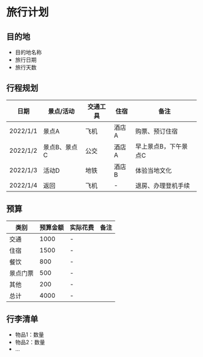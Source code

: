 # 旅行计划

## 目的地

- 目的地名称
- 旅行日期
- 旅行天数

## 行程规划

| 日期       | 景点/活动      | 交通工具 | 住宿    | 备注                |
| ---------- | -------------- | -------- | ------- | ------------------- |
| 2022/1/1   | 景点A          | 飞机     | 酒店A   | 购票、预订住宿      |
| 2022/1/2   | 景点B、景点C   | 公交     | 酒店A   | 早上景点B，下午景点C |
| 2022/1/3   | 活动D          | 地铁     | 酒店B   | 体验当地文化        |
| 2022/1/4   | 返回           | 飞机     | -       | 退房、办理登机手续  |

## 预算

| 类别     | 预算金额 | 实际花费 | 备注  |
| -------- | -------- | -------- | ----- |
| 交通     | 1000     | -        |       |
| 住宿     | 1500     | -        |       |
| 餐饮     | 800      | -        |       |
| 景点门票 | 500      | -        |       |
| 其他     | 200      | -        |       |
| 总计     | 4000     | -        |       |

## 行李清单

- 物品1：数量
- 物品2：数量
- ...